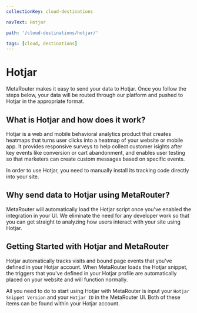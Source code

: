 ```yaml
---
collectionKey: cloud-destinations

navText: Hotjar

path: '/cloud-destinations/hotjar/'

tags: [cloud, destinations]
---
```


# Hotjar

MetaRouter makes it easy to send your data to Hotjar. Once you follow the steps below, your data will be routed through our platform and pushed to Hotjar in the appropriate format.

## What is Hotjar and how does it work?

Hotjar is a web and mobile behavioral analytics product that creates heatmaps that turns user clicks into a heatmap of your website or mobile app. It provides responsive surveys to help collect customer isights after key events like conversion or cart abandonment, and enables user testing so that marketers can create custom messages based on specific events.

In order to use Hotjar, you need to manually install its tracking code directly into your site.

## Why send data to Hotjar using MetaRouter?

MetaRouter will automatically load the Hotjar script once you've enabled the integration in your UI. We eliminate the need for any developer work so that you can get straight to analyzing how users interact with your site using Hotjar.

## Getting Started with Hotjar and MetaRouter

Hotjar automatically tracks visits and bound page events that you've defined in your Hotjar account. When MetaRouter loads the Hotjar snippet, the triggers that you've defined in your Hotjar profile are automatically placed on your website and will function normally.

All you need to do to start using Hotjar with MetaRouter is input your `Hotjar Snippet Version` and your `Hotjar ID` in the MetaRouter UI. Both of these items can be found within your Hotjar account.
